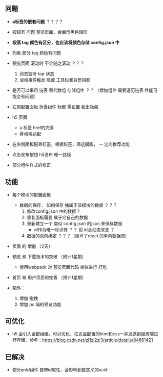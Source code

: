 ## 问题
- **a标签的嵌套问题** ？？？？
- 按钮有 问题  预览页面，会展示黑色矩形
- **段落 tag 颜色有区分，也应该将颜色存储 config.json 中** 
- 列表 部分 tag 颜色有问题
- 预览页面 滚动时 不会随之滚动 ？？？
    1. 动态监听 top 状态
    2. 滚动事件触发 隐藏 工具栏和背景阴影
- 是否可以采用 链表 替代数组 存储组件 ？？ （增加组件 需要遍历链表 性能可能会有问题）

- 左侧配置面板 折叠组件 标题 需设置 超出隐藏
- h5 页面 
    - a 标签 href的完善
    - 移动端适配

- 在左侧面板配置标签，根据标签，筛选模版，   -- 定向推荐功能
- 点击发布按钮 h5发布 唯一路径
- 部分组件样式的修正

## 功能
- 每个模块的配置面板
    - 数据的保存， 如何保存 独属于该模块的数据 ？？？ 
        1. 修改config.json 中的数据？
        2. 重复面板需要 属于它自己的数据
        3. 重新建立一个 类似 config.json 的json 来保存数据
            - id作为唯一标识符 ？？ 但 id会动态改变 ？
        4. 数据的双向绑定 ？？？（破坏了react 的单向数据流）
- 页面 的 增删 （2天）
- 预览 和 下载技术的突破 （预计1星期）
    - 使用webpack 对 预览页面代码 单独进行 打包
- 首页 和 用户页面的完善 （预计1星期）

- 额外：
    1. 增加 拖拽
    2. 增加 pc 端的预览功能

## 可优化
- h5 会引入全部组建，可以优化，把页面配置的html和css一并发送到服务端进行存储，参考：https://blog.csdn.net/zl1zl2zl3/article/details/84661421


## 已解决
- 部分antd组件 自带id属性，会影响到自定义的uuid